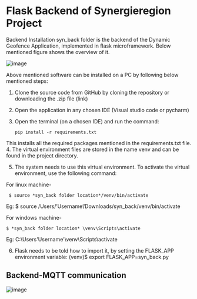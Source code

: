 # Flask Backend of Synergieregion Project
Backend Installation
syn_back folder is the backend of the Dynamic Geofence Application, implemented in flask microframework. Below mentioned figure shows the overview of it.


![image](https://github.com/SowjanyaKrishna/Dynamic-Geofence-for-Autonomous-Transport-Robots-AGV-in-Indoor-Logistics/assets/128833366/a28bb23a-3be0-4dc0-b38c-442d72c3dfe0)


Above mentioned software can be installed on a PC by following below mentioned steps:

1. Clone the source code from GitHub by cloning the repository or downloading the .zip file (link)

2. Open the application in any chosen IDE (Visual studio code or pycharm)

3. Open the terminal (on a chosen IDE) and run the command:
  
       pip install -r requirements.txt
  
This installs all the required packages mentioned in the requirements.txt file.
4. The virtual environment files are stored in the name venv and can be found in the project directory.

5. The system needs to use this virtual environment. To activate the virtual environment, use the following command:

For linux machine-
  
     $ source *syn_back folder location*/venv/bin/activate
    
Eg: $ source /Users/’Username’/Downloads/syn_back/venv/bin/activate

For windows machine-
 
    $ *syn_back folder location* \venv\Scripts\activate
 
Eg: C:\Users\'Username'\venv\Scripts\activate

6. Flask needs to be told how to import it, by setting the FLASK_APP environment variable:
(venv)$ export FLASK_APP=syn_back.py

## Backend-MQTT communication
![image](https://github.com/SowjanyaKrishna/Dynamic-Geofence-for-Autonomous-Transport-Robots-AGV-in-Indoor-Logistics/assets/128833366/8356379d-6e8b-4b64-bded-580fb34d43ff)

